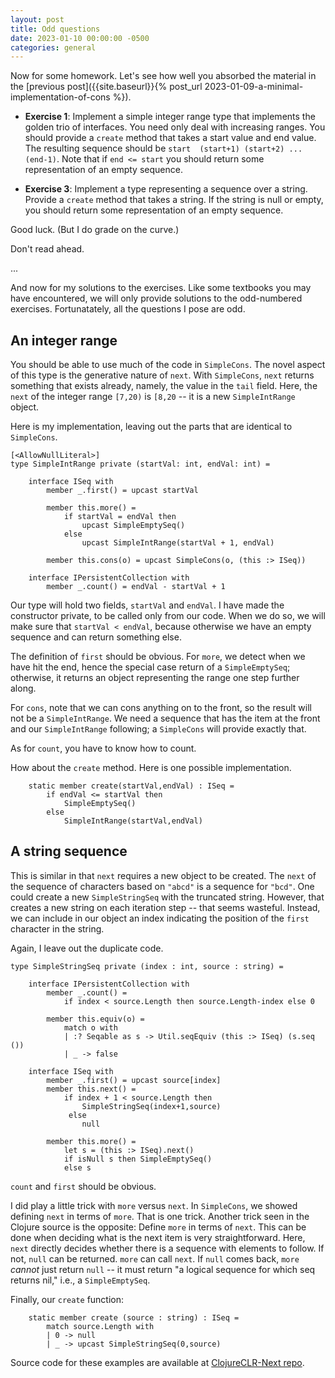 ```yaml
---
layout: post
title: Odd questions
date: 2023-01-10 00:00:00 -0500
categories: general
---
```


Now for some homework.  Let's see how well you absorbed the material in the [previous post]({{site.baseurl}}{% post_url 2023-01-09-a-minimal-implementation-of-cons %}).

- __Exercise 1__: Implement a simple integer range type that implements the golden trio of interfaces.  You need only deal with increasing ranges. You should provide a `create` method that takes a start value and end value.  The resulting sequence should be `start  (start+1) (start+2) ...  (end-1)`.  Note that if `end <= start` you should return some representation of an empty sequence.

- __Exercise 3__:  Implement a type representing a sequence over a string.  Provide a `create` method that takes a string.   If the string is null or empty, you should return some representation of an empty sequence.


Good luck.  (But I do grade on the curve.)

Don't read ahead.

...


And now for my solutions to the exercises.  Like some textbooks you may have encountered, we will only provide solutions to the odd-numbered exercises.  Fortunatately, all the questions I pose are odd.

## An integer range

You should be able to use much of the code in `SimpleCons`.  The novel aspect of this type is the generative nature of `next`.  With `SimpleCons`, `next` returns something that exists already, namely, the value in the `tail` field.  Here, the `next` of the integer range `[7,20)`  is `[8,20` -- it is a new `SimpleIntRange` object.

Here is my implementation, leaving out the parts that are identical to `SimpleCons`.

```F#
[<AllowNullLiteral>]
type SimpleIntRange private (startVal: int, endVal: int) =

    interface ISeq with
        member _.first() = upcast startVal

        member this.more() =
            if startVal = endVal then
                upcast SimpleEmptySeq()
            else
                upcast SimpleIntRange(startVal + 1, endVal)

        member this.cons(o) = upcast SimpleCons(o, (this :> ISeq))

    interface IPersistentCollection with
        member _.count() = endVal - startVal + 1
```

Our type will hold two fields, `startVal` and `endVal`.  I have made the constructor private, to be called only from our code. When we do so, we will make sure that `startVal < endVal`, because otherwise we have an empty sequence and can return something else.

The definition of `first` should be obvious.   For `more`, we detect when we have hit the end, hence the special case return of a `SimpleEmptySeq`; otherwise, it returns an object representing the range one step further along.

For `cons`, note that we can cons anything on to the front, so the result will not be a `SimpleIntRange`.  We need a sequence that has the item at the front and our `SimpleIntRange` following; a `SimpleCons` will provide exactly that.

As for `count`, you have to know how to count.

How about the `create` method.  Here is one possible implementation.

```F#    
    static member create(startVal,endVal) : ISeq = 
        if endVal <= startVal then  
            SimpleEmptySeq()
        else
            SimpleIntRange(startVal,endVal)
```


## A string sequence

This is similar in that `next` requires a new object to be created.  The `next` of the sequence of characters based on `"abcd"` is a sequence for `"bcd"`.  One could create a new `SimpleStringSeq` with the truncated string.  However, that creates a new string on each iteration step -- that seems wasteful.  Instead, we can include in our object an index indicating the position of the `first` character in the string.

Again, I leave out the duplicate code.

```F#
type SimpleStringSeq private (index : int, source : string) =

    interface IPersistentCollection with
        member _.count() = 
            if index < source.Length then source.Length-index else 0

        member this.equiv(o) =
            match o with
            | :? Seqable as s -> Util.seqEquiv (this :> ISeq) (s.seq ())
            | _ -> false

    interface ISeq with
        member _.first() = upcast source[index]
        member this.next() =
            if index + 1 < source.Length then
                SimpleStringSeq(index+1,source)
             else
                null
            
        member this.more() =
            let s = (this :> ISeq).next()
            if isNull s then SimpleEmptySeq()
            else s
```

`count` and `first` should be obvious.

I did play a little trick with `more` versus `next`.  In `SimpleCons`, we showed defining `next` in terms of `more`.  That is one trick.  Another trick seen in the Clojure source is the opposite: Define `more` in terms of `next`.  This can be done when deciding what is the next item is very straightforward.   Here, `next` directly decides whether there is a sequence with elements to follow.  If not, `null` can be returned.  `more` can call `next`.  If `null` comes back, `more` _cannot_ just return `null` -- it must return "a logical sequence for which seq returns nil," i.e., a `SimpleEmptySeq`.

Finally, our `create` function:

```F#
    static member create (source : string) : ISeq =
        match source.Length with
        | 0 -> null
        | _ -> upcast SimpleStringSeq(0,source)
```

Source code for these examples are available at [ClojureCLR-Next repo](https://github.com/dmiller/clojure-clr-next).